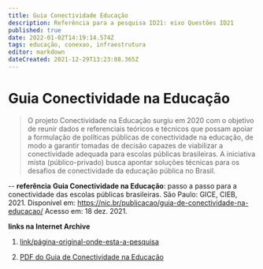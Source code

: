 ```yaml
---
title: Guia Conectividade Educação
description: Referência para a pesquisa ID21: eixo Questões ID21
published: true
date: 2022-01-02T14:19:14.574Z
tags: educação, conexao, infraestrutura
editor: markdown
dateCreated: 2021-12-29T13:23:08.365Z
---
```


# Guia Conectividade na Educação
> O projeto Conectividade na Educação surgiu em 2020 com o objetivo de reunir dados e referenciais teóricos e técnicos que possam apoiar a formulação de políticas públicas de conectividade na educação, de modo a garantir tomadas de decisão capazes de viabilizar a conectividade adequada para escolas públicas brasileiras. A iniciativa mista (público-privado) busca apontar soluções técnicas para os desafios de conectividade da educação pública no Brasil.

--
**referência**
**Guia Conectividade na Educação**: passo a passo para a conectividade das escolas públicas brasileiras. São Paulo: GICE, CIEB, 2021. Disponível em: https://nic.br/publicacao/guia-de-conectividade-na-educacao/ Acesso em: 18 dez. 2021.

**links na Internet Archive** 

1. [link/página-original-onde-esta-a-pesquisa](https://web.archive.org/web/20220102141414/https://nic.br/publicacao/guia-de-conectividade-na-educacao/)

2. [PDF do Guia de Conectividade na Educação](https://archive.org/details/guia-conectividade-na-educacao)
